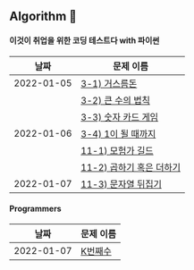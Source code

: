 ## Algorithm :dizzy:

#### 이것이 취업을 위한 코딩 테스트다 with 파이썬

|날짜|문제 이름|
|---|---|
|2022-01-05|<a href="https://github.com/Pro-Judy/Algorithm/blob/main/src/ch03/Greedy1.java"> 3-1) 거스름돈 </a>|
||<a href="https://github.com/Pro-Judy/Algorithm/blob/main/src/ch03/Greedy2.java">3-2) 큰 수의 법칙</a>|
||<a href="https://github.com/Pro-Judy/Algorithm/blob/main/src/ch03/Greedy3.java">3-3) 숫자 카드 게임</a>|
|2022-01-06|<a href="https://github.com/Pro-Judy/Algorithm/blob/main/src/ch03/Greedy4.java"> 3-4) 1이 될 때까지 </a>|
||<a href="https://github.com/Pro-Judy/Algorithm/blob/main/src/ch11/Greedy1.java"> 11-1) 모험가 길드  </a>|
||<a href="https://github.com/Pro-Judy/Algorithm/blob/main/src/ch11/Greedy2.java"> 11-2) 곱하기 혹은 더하기  </a>|
|2022-01-07|<a href="https://github.com/Pro-Judy/Algorithm/blob/main/src/ch11/Greedy3.java"> 11-3) 문자열 뒤집기 </a>|

#### Programmers

|날짜|문제 이름|
|---|---|
|2022-01-07|<a href="https://github.com/Pro-Judy/Algorithm/blob/main/src/programmers/level1/K번째수.java"> K번째수 </a>|